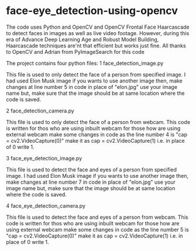 # face-eye_detection-using-opencv
The code uses Python and OpenCV and OpenCV Frontal Face Haarcascade to detect faces in images as well as live video footage. However, during this era of Advance Deep Learning Age and Robust Model Building, Haarcascade techniques are'nt that efficient but works just fine. All thanks to OpenCV and Adrian from PyImageSearch for this code

The project contains four python files:
 1 face_detection_image.py

 This file is used to only detect the face of a person from specified image. I had used Elon Musk image if you wants to use another image then, make changes at line number 5 in code in place of "elon.jpg" use your image name but, make sure   that the image should be at same location where the code is saved.

 2 face_detection_camera.py

 This file is used to only detect the face of a person from webcam. This code is written for thos who are using inbuilt webcam for those how are using external webcam make some changes in code as the line number 4 is "cap =            cv2.VideoCapture(0)" make it as cap = cv2.VideoCapture(1) i.e. in place of 0 write 1.

 3 face_eye_detection_image.py

 This file is used to detect the face and eyes of a person from specified image. I had used Elon Musk image if you wants to use another image then, make changes at line number 7 in code in place of "elon.jpg" use your image name but, make    sure that the image should be at same location where the code is saved.

 4 face_eye_detection_camera.py

 This file is used to detect the face and eyes of a person from webcam. This code is written for thos who are using inbuilt webcam for those how are using external webcam make some changes in code as the line number 5 is "cap =    cv2.VideoCapture(0)" make it as cap = cv2.VideoCapture(1) i.e. in place of 0 write 1.

